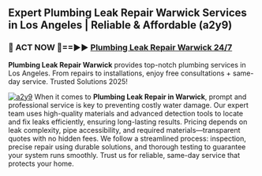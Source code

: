 ## Expert Plumbing Leak Repair Warwick Services in Los Angeles | Reliable & Affordable (a2y9)  

<h3>🚿 ACT NOW 🌟==►► <a href="https://tinyurl.com/2ne6vx2x" rel="nofollow">Plumbing Leak Repair Warwick 24/7</a></h3>

**Plumbing Leak Repair Warwick** provides top-notch plumbing services in Los Angeles. From repairs to installations, enjoy free consultations + same-day service. Trusted Solutions 2025!

[![a2y9](https://i.imgur.com/4PFF4AK.jpeg)](https://tinyurl.com/2ne6vx2x)
When it comes to **Plumbing Leak Repair in Warwick**, prompt and professional service is key to preventing costly water damage. Our expert team uses high-quality materials and advanced detection tools to locate and fix leaks efficiently, ensuring long-lasting results. Pricing depends on leak complexity, pipe accessibility, and required materials—transparent quotes with no hidden fees. We follow a streamlined process: inspection, precise repair using durable solutions, and thorough testing to guarantee your system runs smoothly. Trust us for reliable, same-day service that protects your home.